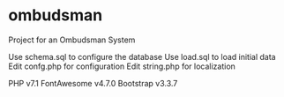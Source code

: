 # ombudsman
Project for an Ombudsman System

Use schema.sql to configure the database
Use load.sql to load initial data
Edit confg.php for configuration
Edit string.php for localization

PHP v7.1
FontAwesome v4.7.0
Bootstrap v3.3.7
